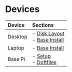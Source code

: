 # Devices

| Device | Sections |
| :--- | :--- |
| Desktop | - [Disk Layout](./desktop_pc/README.md)</br>- [Base Install](./desktop_pc/sections/install.md) |
| Laptop | - [Base Install](https://github.com/OskergMonReap/arch_on_zed_fs) |
| Base Pi | - [Setup](./base_pi/sections/install.md)</br>- [Doftfiles](./base_pi/sections/dotfiles) |
